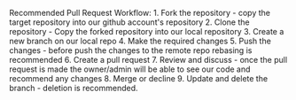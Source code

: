 Recommended Pull Request Workflow:
    1. Fork the repository - copy the target repository into our github account's repository
    2. Clone the repository - Copy the forked repository into our local repository
    3. Create a new branch on our local repo
    4. Make the required changes
    5. Push the changes - before push the changes to the remote repo rebasing is  recommended
    6. Create a pull request 
    7. Review and discuss - once the pull request is made the owner/admin will be able to see our code and recommend any changes
    8. Merge or decline 
    9. Update and delete the branch  - deletion is recommended.